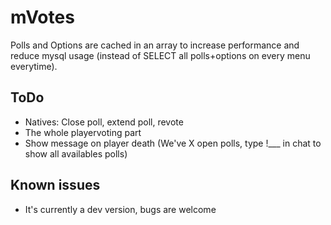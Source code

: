 # mVotes
Polls and Options are cached in an array to increase performance and reduce mysql usage (instead of SELECT all polls+options on every menu everytime).

## ToDo
 - Natives: Close poll, extend poll, revote
 - The whole playervoting part
 - Show message on player death (We've X open polls, type !___ in chat to show all availables polls)

## Known issues
 - It's currently a dev version, bugs are welcome
